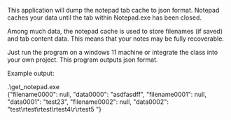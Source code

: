 This application will dump the notepad tab cache to json format. Notepad caches your data until the tab within Notepad.exe has been closed.

Among much data, the notepad cache is used to store filenames (if saved) and tab content data. This means that your notes may be fully recoverable.

Just run the program on a windows 11 machine or integrate the class into your own project. This program outputs json format.

Example output:

.\get_notepad.exe  
    {"filename0000": null, "data0000": "asdfasdff", "filename0001": null, "data0001": "test23", "filename0002": null, "data0002": "test\\rtest\\rtest\\rtest4\\r\\rtest5  "}

